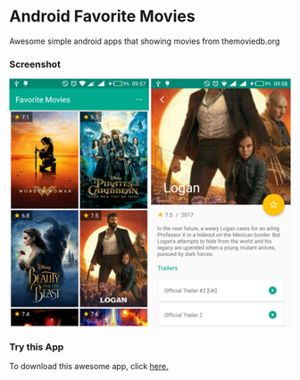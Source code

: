 # Android Favorite Movies
Awesome simple android apps that showing movies from themoviedb.org

### Screenshot

<img src="Screenshot - Home.png" alt="Home" width="250" /> <img src="Screenshot - Detail.png" alt="Movie Detail" width="250" /> 

### Try this App
To download this awesome app, click <a href="https://drive.google.com/file/d/0ByiJThEpACJnSFpmNGdSeHQzRDQ/view" target="_blank">here.</a>


